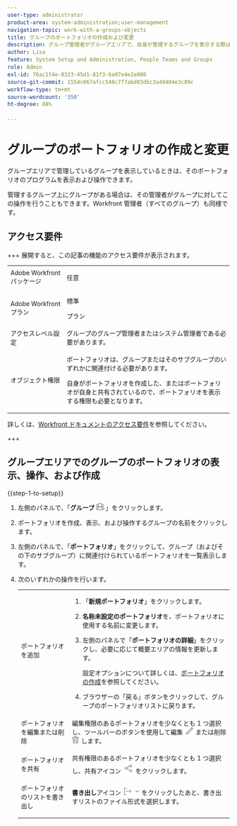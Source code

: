 ```yaml
---
user-type: administrator
product-area: system-administration;user-management
navigation-topic: work-with-a-groups-objects
title: グループのポートフォリオの作成および変更
description: グループ管理者がグループエリアで、自身が管理するグループを表示する際は、そのポートフォリオのプログラムを表示および操作できます。
author: Lisa
feature: System Setup and Administration, People Teams and Groups
role: Admin
exl-id: 76ac1f4e-8323-45d1-81f3-6a07e4e2e080
source-git-commit: 1554c067afcc548c7f7abd03dbc3a49404e3c89c
workflow-type: tm+mt
source-wordcount: '350'
ht-degree: 88%

---
```


# グループのポートフォリオの作成と変更

グループエリアで管理しているグループを表示しているときは、そのポートフォリオのプログラムを表示および操作できます。

管理するグループ上にグループがある場合は、その管理者がグループに対してこの操作を行うこともできます。Workfront 管理者（すべてのグループ）も同様です。

## アクセス要件

+++ 展開すると、この記事の機能のアクセス要件が表示されます。

<table style="table-layout:auto"> 
 <col> 
 <col> 
 <tbody> 
  <tr> 
   <td>Adobe Workfront パッケージ</td> 
   <td><p>任意</p></td> 
  </tr> 
  <tr> 
   <td>Adobe Workfront プラン</td> 
   <td><p>標準</p>
       <p>プラン</p></td>
  </tr>
  <tr> 
   <td>アクセスレベル設定</td> 
   <td>グループのグループ管理者またはシステム管理者である必要があります。</td>
  </tr>
  <tr> 
   <td>オブジェクト権限</td>
   <td> <p>ポートフォリオは、グループまたはそのサブグループのいずれかに関連付ける必要があります。</p> <p>自身がポートフォリオを作成した、またはポートフォリオが自身と共有されているので、ポートフォリオを表示する権限も必要となります。</p></td> 
  </tr> 
 </tbody> 
</table>

詳しくは、[Workfront ドキュメントのアクセス要件](/help/quicksilver/administration-and-setup/add-users/access-levels-and-object-permissions/access-level-requirements-in-documentation.md)を参照してください。

+++

## グループエリアでのグループのポートフォリオの表示、操作、および作成

{{step-1-to-setup}}

1. 左側のパネルで、「**グループ**![ グループ ](assets/groups-icon.png)」をクリックします。

1. ポートフォリオを作成、表示、および操作するグループの名前をクリックします。
1. 左側のパネルで、「**ポートフォリオ**」をクリックして、グループ（およびその下のサブグループ）に関連付けられているポートフォリオを一覧表示します。
1. 次のいずれかの操作を行います。

   <table style="table-layout:auto"> 
    <col> 
    <col> 
    <tbody> 
     <tr> 
      <td role="rowheader">ポートフォリオを追加</td> 
      <td> 
       <ol> 
        <li value="1"> <p>「<strong>新規ポートフォリオ</strong>」をクリックします。</p> </li> 
        <li value="2"><strong>名称未設定のポートフォリオ</strong>を、ポートフォリオに使用する名前に変更します。</li>
        <li value="3"><p>左側のパネルで「<strong>ポートフォリオの詳細</strong>」をクリックし、必要に応じて概要エリアの情報を更新します。</p>
        <p>設定オプションについて詳しくは、<a href="/help/quicksilver/manage-work/portfolios/create-and-manage-portfolios/create-portfolios.md" class="MCXref xref">ポートフォリオの作成</a>を参照してください。</p></li>
        <li value="4">ブラウザーの「戻る」ボタンをクリックして、グループのポートフォリオリストに戻ります。</li> 
       </ol> </td>
     </tr> 
     <tr> 
      <td role="rowheader"> <p>ポートフォリオを編集または削除</p> </td> 
      <td> <p>編集権限のあるポートフォリオを少なくとも 1 つ選択し、ツールバーのボタンを使用して編集 <img src="assets/edit-icon.png"> または削除 <img src="assets/delete.png"> します。</p> </td> 
     </tr> 
     <tr> 
      <td role="rowheader">ポートフォリオを共有</td> 
      <td>共有権限のあるポートフォリオを少なくとも 1 つ選択し、共有アイコン <img src="assets/share-icon.png"> をクリックします。</td> 
     </tr> 
     <tr> 
      <td role="rowheader"> <p>ポートフォリオのリストを書き出し</p> </td> 
      <td><strong>書き出し</strong>アイコン <img src="assets/export.png"> をクリックしたあと、書き出すリストのファイル形式を選択します。</td> 
     </tr> 
    </tbody> 
   </table>
